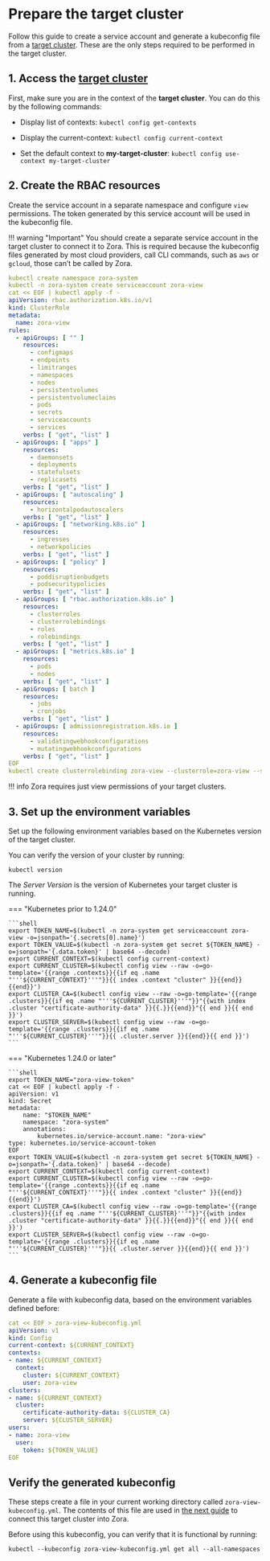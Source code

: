 # Prepare the target cluster

Follow this guide to create a service account and generate a kubeconfig file from a [target cluster](/glossary#target-cluster).
These are the only steps required to be performed in the target cluster.

## 1. Access the [target cluster](/glossary#target-cluster)

First, make sure you are in the context of the **target cluster**.
You can do this by the following commands:

- Display list of contexts: `kubectl config get-contexts`

- Display the current-context: `kubectl config current-context`

- Set the default context to **my-target-cluster**: `kubectl config use-context my-target-cluster`

## 2. Create the RBAC resources

Create the service account in a separate namespace and configure `view` permissions.
The token generated by this service account will be used in the kubeconfig file.

!!! warning "Important"
    You should create a separate service account in the target cluster to connect it to Zora. 
    This is required because the kubeconfig files generated by most cloud providers, 
    call CLI commands, such as `aws` or `gcloud`, those can’t be called by Zora.

```yaml
kubectl create namespace zora-system
kubectl -n zora-system create serviceaccount zora-view
cat << EOF | kubectl apply -f -
apiVersion: rbac.authorization.k8s.io/v1
kind: ClusterRole
metadata:
  name: zora-view
rules:
  - apiGroups: [ "" ]
    resources:
      - configmaps
      - endpoints
      - limitranges
      - namespaces
      - nodes
      - persistentvolumes
      - persistentvolumeclaims
      - pods
      - secrets
      - serviceaccounts
      - services
    verbs: [ "get", "list" ]
  - apiGroups: [ "apps" ]
    resources:
      - daemonsets
      - deployments
      - statefulsets
      - replicasets
    verbs: [ "get", "list" ]
  - apiGroups: [ "autoscaling" ]
    resources:
      - horizontalpodautoscalers
    verbs: [ "get", "list" ]
  - apiGroups: [ "networking.k8s.io" ]
    resources:
      - ingresses
      - networkpolicies
    verbs: [ "get", "list" ]
  - apiGroups: [ "policy" ]
    resources:
      - poddisruptionbudgets
      - podsecuritypolicies
    verbs: [ "get", "list" ]
  - apiGroups: [ "rbac.authorization.k8s.io" ]
    resources:
      - clusterroles
      - clusterrolebindings
      - roles
      - rolebindings
    verbs: [ "get", "list" ]
  - apiGroups: [ "metrics.k8s.io" ]
    resources:
      - pods
      - nodes
    verbs: [ "get", "list" ]
  - apiGroups: [ batch ]
    resources:
      - jobs
      - cronjobs
    verbs: [ "get", "list" ]
  - apiGroups: [ admissionregistration.k8s.io ]
    resources:
      - validatingwebhookconfigurations
      - mutatingwebhookconfigurations
    verbs: [ "get", "list" ]
EOF
kubectl create clusterrolebinding zora-view --clusterrole=zora-view --serviceaccount=zora-system:zora-view
```

!!! info
    Zora requires just view permissions of your target clusters.

## 3. Set up the environment variables

Set up the following environment variables based on the Kubernetes version of the target cluster.

You can verify the version of your cluster by running:
```shell
kubectl version
```

The _Server Version_ is the version of Kubernetes your target cluster is running.

=== "Kubernetes prior to 1.24.0"

    ```shell
    export TOKEN_NAME=$(kubectl -n zora-system get serviceaccount zora-view -o=jsonpath='{.secrets[0].name}')
    export TOKEN_VALUE=$(kubectl -n zora-system get secret ${TOKEN_NAME} -o=jsonpath='{.data.token}' | base64 --decode)
    export CURRENT_CONTEXT=$(kubectl config current-context)
    export CURRENT_CLUSTER=$(kubectl config view --raw -o=go-template='{{range .contexts}}{{if eq .name "'''${CURRENT_CONTEXT}'''"}}{{ index .context "cluster" }}{{end}}{{end}}')
    export CLUSTER_CA=$(kubectl config view --raw -o=go-template='{{range .clusters}}{{if eq .name "'''${CURRENT_CLUSTER}'''"}}"{{with index .cluster "certificate-authority-data" }}{{.}}{{end}}"{{ end }}{{ end }}')
    export CLUSTER_SERVER=$(kubectl config view --raw -o=go-template='{{range .clusters}}{{if eq .name "'''${CURRENT_CLUSTER}'''"}}{{ .cluster.server }}{{end}}{{ end }}')
    ```

=== "Kubernetes 1.24.0 or later"

    ```shell
    export TOKEN_NAME="zora-view-token"
    cat << EOF | kubectl apply -f - 
    apiVersion: v1
    kind: Secret
    metadata:
        name: "$TOKEN_NAME"
        namespace: "zora-system"
        annotations:
            kubernetes.io/service-account.name: "zora-view"
    type: kubernetes.io/service-account-token
    EOF
    export TOKEN_VALUE=$(kubectl -n zora-system get secret ${TOKEN_NAME} -o=jsonpath='{.data.token}' | base64 --decode)
    export CURRENT_CONTEXT=$(kubectl config current-context)
    export CURRENT_CLUSTER=$(kubectl config view --raw -o=go-template='{{range .contexts}}{{if eq .name "'''${CURRENT_CONTEXT}'''"}}{{ index .context "cluster" }}{{end}}{{end}}')
    export CLUSTER_CA=$(kubectl config view --raw -o=go-template='{{range .clusters}}{{if eq .name "'''${CURRENT_CLUSTER}'''"}}"{{with index .cluster "certificate-authority-data" }}{{.}}{{end}}"{{ end }}{{ end }}')
    export CLUSTER_SERVER=$(kubectl config view --raw -o=go-template='{{range .clusters}}{{if eq .name "'''${CURRENT_CLUSTER}'''"}}{{ .cluster.server }}{{end}}{{ end }}')
    ```

## 4. Generate a kubeconfig file

Generate a file with kubeconfig data, based on the environment variables defined before:

```yaml
cat << EOF > zora-view-kubeconfig.yml
apiVersion: v1
kind: Config
current-context: ${CURRENT_CONTEXT}
contexts:
- name: ${CURRENT_CONTEXT}
  context:
    cluster: ${CURRENT_CONTEXT}
    user: zora-view
clusters:
- name: ${CURRENT_CONTEXT}
  cluster:
    certificate-authority-data: ${CLUSTER_CA}
    server: ${CLUSTER_SERVER}
users:
- name: zora-view
  user:
    token: ${TOKEN_VALUE}
EOF
```

## Verify the generated kubeconfig

These steps create a file in your current working directory called `zora-view-kubeconfig.yml`.
The contents of this file are used in [the next guide](connect-cluster) to connect this target cluster into Zora.

Before using this kubeconfig, you can verify that it is functional by running:

```shell
kubectl --kubeconfig zora-view-kubeconfig.yml get all --all-namespaces
```
